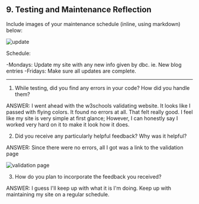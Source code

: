## 9. Testing and Maintenance Reflection

Include images of your maintenance schedule (inline, using markdown) below:

![update](imgs/site-update-cal.png )

Schedule:

-Mondays: Update my site with any new info given by dbc. ie. New blog entries
-Fridays: Make sure all updates are complete.

***
1. While testing, did you find any errors in your code? How did you handle them?

ANSWER: I went ahead with the w3schools validating website. It looks like I passed with flying colors. It found no errors at all. That felt really good. I feel like my site is very simple at first glance; However, I can honestly say I worked very hard on it to make it look how it does.

2. Did you receive any particularly helpful feedback? Why was it helpful?

ANSWER: Since there were no errors, all I got was a link to the validation page

![validation page](http://validator.w3.org/check?uri=http%3A%2F%2Fedisonocean.github.io%2F)

3. How do you plan to incorporate the feedback you received?

ANSWER: I guess I'll keep up with what it is I'm doing. Keep up with maintaining my site on a regular schedule.
